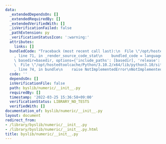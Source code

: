 ```yaml
---
data:
  _extendedDependsOn: []
  _extendedRequiredBy: []
  _extendedVerifiedWith: []
  _isVerificationFailed: false
  _pathExtension: py
  _verificationStatusIcon: ':warning:'
  attributes:
    links: []
  bundledCode: "Traceback (most recent call last):\n  File \"/opt/hostedtoolcache/Python/3.10.2/x64/lib/python3.10/site-packages/onlinejudge_verify/documentation/build.py\"\
    , line 71, in _render_source_code_stat\n    bundled_code = language.bundle(stat.path,\
    \ basedir=basedir, options={'include_paths': [basedir], 'release': True}).decode()\n\
    \  File \"/opt/hostedtoolcache/Python/3.10.2/x64/lib/python3.10/site-packages/onlinejudge_verify/languages/python.py\"\
    , line 74, in bundle\n    raise NotImplementedError\nNotImplementedError\n"
  code: ''
  dependsOn: []
  isVerificationFile: false
  path: byslib/numeric/__init__.py
  requiredBy: []
  timestamp: '2022-03-25 15:36:58+09:00'
  verificationStatus: LIBRARY_NO_TESTS
  verifiedWith: []
documentation_of: byslib/numeric/__init__.py
layout: document
redirect_from:
- /library/byslib/numeric/__init__.py
- /library/byslib/numeric/__init__.py.html
title: byslib/numeric/__init__.py
---
```

